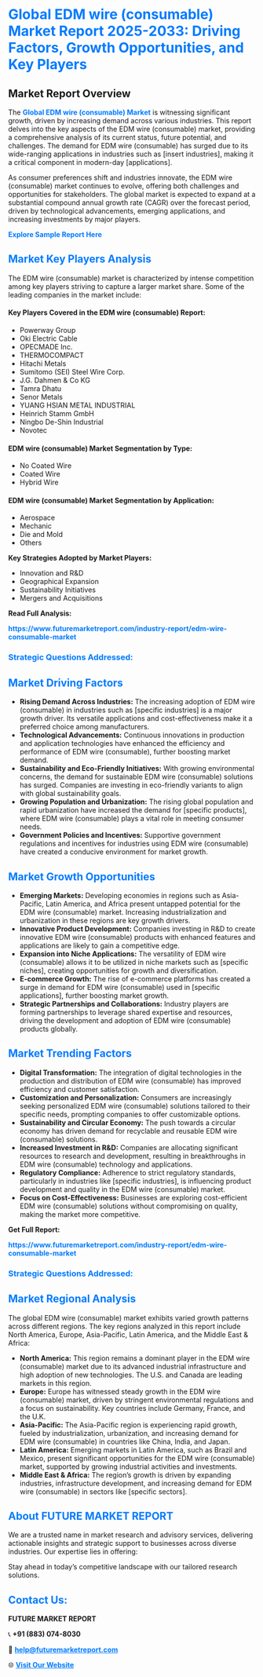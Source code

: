 <h1 style="color: #007BFF;">Global EDM wire (consumable) Market Report 2025-2033: Driving Factors, Growth Opportunities, and Key Players</h1>

<section id="overview">
<h2>Market Report Overview</h2>
<p>The <a href="https://www.futuremarketreport.com/industry-report/edm-wire-consumable-market" style="color: #007BFF; text-decoration: none;"><strong>Global EDM wire (consumable) Market</strong></a> is witnessing significant growth, driven by increasing demand across various industries. This report delves into the key aspects of the EDM wire (consumable) market, providing a comprehensive analysis of its current status, future potential, and challenges. The demand for EDM wire (consumable) has surged due to its wide-ranging applications in industries such as [insert industries], making it a critical component in modern-day [applications].</p>
<p>As consumer preferences shift and industries innovate, the EDM wire (consumable) market continues to evolve, offering both challenges and opportunities for stakeholders. The global market is expected to expand at a substantial compound annual growth rate (CAGR) over the forecast period, driven by technological advancements, emerging applications, and increasing investments by major players.</p>
</section>

<section id="overview">
<p><a href="https://www.futuremarketreport.com/request-sample/reportId=28385" style="color: #007BFF; text-decoration: none;"><strong>Explore Sample Report Here</strong></a></p>
</section>

<section id="key-players">
<h2 style="color: #007BFF;">Market Key Players Analysis</h2>
<p>The EDM wire (consumable) market is characterized by intense competition among key players striving to capture a larger market share. Some of the leading companies in the market include:</p>
<h4>Key Players Covered in the EDM wire (consumable) Report:</h4>
<ul><li>Powerway Group</li><li>Oki Electric Cable</li><li>OPECMADE Inc.</li><li>THERMOCOMPACT</li><li>Hitachi Metals</li><li>Sumitomo (SEI) Steel Wire Corp.</li><li>J.G. Dahmen &amp; Co KG</li><li>Tamra Dhatu</li><li>Senor Metals</li><li>YUANG HSIAN METAL INDUSTRIAL</li><li>Heinrich Stamm GmbH</li><li>Ningbo De-Shin Industrial</li><li>Novotec</li></ul>
<h4>EDM wire (consumable) Market Segmentation by Type:</h4>
<ul><li>No Coated Wire</li><li>Coated Wire</li><li>Hybrid Wire</li></ul>

<h4>EDM wire (consumable) Market Segmentation by Application:</h4>
<ul><li>Aerospace</li><li>Mechanic</li><li>Die and Mold</li><li>Others</li></ul>
<p><strong>Key Strategies Adopted by Market Players:</strong></p>
<ul>
<li>Innovation and R&D</li>
<li>Geographical Expansion</li>
<li>Sustainability Initiatives</li>
<li>Mergers and Acquisitions</li>
</ul>
</section>

<section>
<p><strong>Read Full Analysis: </strong></p><a href="https://www.futuremarketreport.com/industry-report/edm-wire-consumable-market" style="color: #007BFF; text-decoration: none;"><strong>https://www.futuremarketreport.com/industry-report/edm-wire-consumable-market</strong></a>
<h3 style="color: #007BFF;">Strategic Questions Addressed:</h3>
</section>

<section id="driving-factors">
<h2 style="color: #007BFF;">Market Driving Factors</h2>
<ul>
<li><strong>Rising Demand Across Industries:</strong> The increasing adoption of EDM wire (consumable) in industries such as [specific industries] is a major growth driver. Its versatile applications and cost-effectiveness make it a preferred choice among manufacturers.</li>
<li><strong>Technological Advancements:</strong> Continuous innovations in production and application technologies have enhanced the efficiency and performance of EDM wire (consumable), further boosting market demand.</li>
<li><strong>Sustainability and Eco-Friendly Initiatives:</strong> With growing environmental concerns, the demand for sustainable EDM wire (consumable) solutions has surged. Companies are investing in eco-friendly variants to align with global sustainability goals.</li>
<li><strong>Growing Population and Urbanization:</strong> The rising global population and rapid urbanization have increased the demand for [specific products], where EDM wire (consumable) plays a vital role in meeting consumer needs.</li>
<li><strong>Government Policies and Incentives:</strong> Supportive government regulations and incentives for industries using EDM wire (consumable) have created a conducive environment for market growth.</li>
</ul>
</section>

<section id="growth-opportunities">
<h2 style="color: #007BFF;">Market Growth Opportunities</h2>
<ul>
<li><strong>Emerging Markets:</strong> Developing economies in regions such as Asia-Pacific, Latin America, and Africa present untapped potential for the EDM wire (consumable) market. Increasing industrialization and urbanization in these regions are key growth drivers.</li>
<li><strong>Innovative Product Development:</strong> Companies investing in R&D to create innovative EDM wire (consumable) products with enhanced features and applications are likely to gain a competitive edge.</li>
<li><strong>Expansion into Niche Applications:</strong> The versatility of EDM wire (consumable) allows it to be utilized in niche markets such as [specific niches], creating opportunities for growth and diversification.</li>
<li><strong>E-commerce Growth:</strong> The rise of e-commerce platforms has created a surge in demand for EDM wire (consumable) used in [specific applications], further boosting market growth.</li>
<li><strong>Strategic Partnerships and Collaborations:</strong> Industry players are forming partnerships to leverage shared expertise and resources, driving the development and adoption of EDM wire (consumable) products globally.</li>
</ul>
</section>

<section id="trending-factors">
<h2 style="color: #007BFF;">Market Trending Factors</h2>
<ul>
<li><strong>Digital Transformation:</strong> The integration of digital technologies in the production and distribution of EDM wire (consumable) has improved efficiency and customer satisfaction.</li>
<li><strong>Customization and Personalization:</strong> Consumers are increasingly seeking personalized EDM wire (consumable) solutions tailored to their specific needs, prompting companies to offer customizable options.</li>
<li><strong>Sustainability and Circular Economy:</strong> The push towards a circular economy has driven demand for recyclable and reusable EDM wire (consumable) solutions.</li>
<li><strong>Increased Investment in R&D:</strong> Companies are allocating significant resources to research and development, resulting in breakthroughs in EDM wire (consumable) technology and applications.</li>
<li><strong>Regulatory Compliance:</strong> Adherence to strict regulatory standards, particularly in industries like [specific industries], is influencing product development and quality in the EDM wire (consumable) market.</li>
<li><strong>Focus on Cost-Effectiveness:</strong> Businesses are exploring cost-efficient EDM wire (consumable) solutions without compromising on quality, making the market more competitive.</li>
</ul>
</section>

<section>
<p><strong>Get Full Report: </strong></p><a href="https://www.futuremarketreport.com/industry-report/edm-wire-consumable-market" style="color: #007BFF; text-decoration: none;"><strong>https://www.futuremarketreport.com/industry-report/edm-wire-consumable-market</strong></a>
<h3 style="color: #007BFF;">Strategic Questions Addressed:</h3>
</section>


<section id="regional-analysis">
<h2 style="color: #007BFF;">Market Regional Analysis</h2>
<p>The global EDM wire (consumable) market exhibits varied growth patterns across different regions. The key regions analyzed in this report include North America, Europe, Asia-Pacific, Latin America, and the Middle East & Africa:</p>
<ul>
<li><strong>North America:</strong> This region remains a dominant player in the EDM wire (consumable) market due to its advanced industrial infrastructure and high adoption of new technologies. The U.S. and Canada are leading markets in this region.</li>
<li><strong>Europe:</strong> Europe has witnessed steady growth in the EDM wire (consumable) market, driven by stringent environmental regulations and a focus on sustainability. Key countries include Germany, France, and the U.K.</li>
<li><strong>Asia-Pacific:</strong> The Asia-Pacific region is experiencing rapid growth, fueled by industrialization, urbanization, and increasing demand for EDM wire (consumable) in countries like China, India, and Japan.</li>
<li><strong>Latin America:</strong> Emerging markets in Latin America, such as Brazil and Mexico, present significant opportunities for the EDM wire (consumable) market, supported by growing industrial activities and investments.</li>
<li><strong>Middle East & Africa:</strong> The region’s growth is driven by expanding industries, infrastructure development, and increasing demand for EDM wire (consumable) in sectors like [specific sectors].</li>
</ul>
</section>

<footer>
<h2 style="color: #007BFF;">About FUTURE MARKET REPORT</h2>
<p>We are a trusted name in market research and advisory services, delivering actionable insights and strategic support to businesses across diverse industries. Our expertise lies in offering:</p>

<p>Stay ahead in today’s competitive landscape with our tailored research solutions.</p>

<h2 style="color: #007BFF;">Contact Us:</h2>
<p><strong>FUTURE MARKET REPORT</strong></p>
<p>📞 <strong>+91 (883) 074-8030</strong></p>
<p>📧 <strong><a href="mailto:help@futuremarketreport.com" style="color: #007BFF;">help@futuremarketreport.com</a></strong></p>
<p>🌐 <strong><a href="https://www.futuremarketreport.com/" style="color: #007BFF;">Visit Our Website</a></strong></p>
</footer>